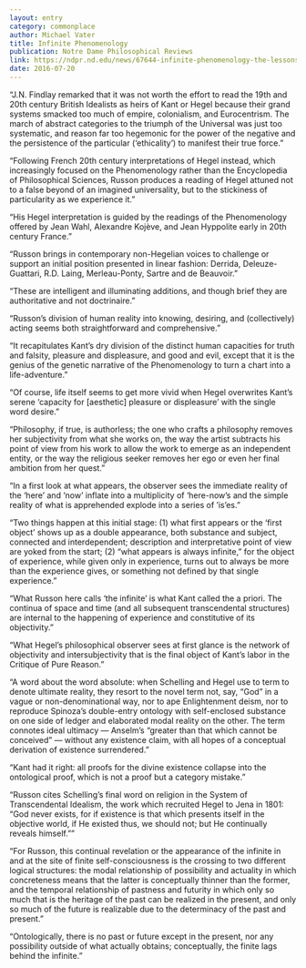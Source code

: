 ```yaml
---
layout: entry
category: commonplace
author: Michael Vater
title: Infinite Phenomenology
publication: Notre Dame Philosophical Reviews
link: https://ndpr.nd.edu/news/67644-infinite-phenomenology-the-lessons-of-hegels-science-of-experience/
date: 2016-07-20
---
```


“J.N. Findlay remarked that it was not worth the effort to read the 19th and 20th century British Idealists as heirs of Kant or Hegel because their grand systems smacked too much of empire, colonialism, and Eurocentrism. The march of abstract categories to the triumph of the Universal was just too systematic, and reason far too hegemonic for the power of the negative and the persistence of the particular (‘ethicality’) to manifest their true force.”

“Following French 20th century interpretations of Hegel instead, which increasingly focused on the Phenomenology rather than the Encyclopedia of Philosophical Sciences, Russon produces a reading of Hegel attuned not to a false beyond of an imagined universality, but to the stickiness of particularity as we experience it.”

“His Hegel interpretation is guided by the readings of the Phenomenology offered by Jean Wahl, Alexandre Kojève, and Jean Hyppolite early in 20th century France.”

“Russon brings in contemporary non-Hegelian voices to challenge or support an initial position presented in linear fashion: Derrida, Deleuze-Guattari, R.D. Laing, Merleau-Ponty, Sartre and de Beauvoir.”

“These are intelligent and illuminating additions, and though brief they are authoritative and not doctrinaire.”

“Russon’s division of human reality into knowing, desiring, and (collectively) acting seems both straightforward and comprehensive.”

“It recapitulates Kant’s dry division of the distinct human capacities for truth and falsity, pleasure and displeasure, and good and evil, except that it is the genius of the genetic narrative of the Phenomenology to turn a chart into a life-adventure.”

“Of course, life itself seems to get more vivid when Hegel overwrites Kant’s serene ‘capacity for [aesthetic] pleasure or displeasure’ with the single word desire.”

“Philosophy, if true, is authorless; the one who crafts a philosophy removes her subjectivity from what she works on, the way the artist subtracts his point of view from his work to allow the work to emerge as an independent entity, or the way the religious seeker removes her ego or even her final ambition from her quest.”

“In a first look at what appears, the observer sees the immediate reality of the ‘here’ and ‘now’ inflate into a multiplicity of ‘here-now’s and the simple reality of what is apprehended explode into a series of ’is’es.”

“Two things happen at this initial stage: (1) what first appears or the ‘first object’ shows up as a double appearance, both substance and subject, connected and interdependent; description and interpretative point of view are yoked from the start; (2) “what appears is always infinite,” for the object of experience, while given only in experience, turns out to always be more than the experience gives, or something not defined by that single experience.”

“What Russon here calls ‘the infinite’ is what Kant called the a priori. The continua of space and time (and all subsequent transcendental structures) are internal to the happening of experience and constitutive of its objectivity.”

“What Hegel’s philosophical observer sees at first glance is the network of objectivity and intersubjectivity that is the final object of Kant’s labor in the Critique of Pure Reason.”

“A word about the word absolute: when Schelling and Hegel use to term to denote ultimate reality, they resort to the novel term not, say, “God” in a vague or non-denominational way, nor to ape Enlightenment deism, nor to reproduce Spinoza’s double-entry ontology with self-enclosed substance on one side of ledger and elaborated modal reality on the other. The term connotes ideal ultimacy — Anselm’s “greater than that which cannot be conceived” — without any existence claim, with all hopes of a conceptual derivation of existence surrendered.”

“Kant had it right: all proofs for the divine existence collapse into the ontological proof, which is not a proof but a category mistake.”

“Russon cites Schelling’s final word on religion in the System of Transcendental Idealism, the work which recruited Hegel to Jena in 1801: “God never exists, for if existence is that which presents itself in the objective world, if He existed thus, we should not; but He continually reveals himself.””

“For Russon, this continual revelation or the appearance of the infinite in and at the site of finite self-consciousness is the crossing to two different logical structures: the modal relationship of possibility and actuality in which concreteness means that the latter is conceptually thinner than the former, and the temporal relationship of pastness and futurity in which only so much that is the heritage of the past can be realized in the present, and only so much of the future is realizable due to the determinacy of the past and present.”

“Ontologically, there is no past or future except in the present, nor any possibility outside of what actually obtains; conceptually, the finite lags behind the infinite.”
